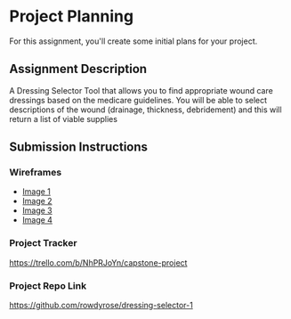 # Project Planning
For this assignment, you'll create some initial plans for your project.

## Assignment Description
A Dressing Selector Tool that allows you to find appropriate wound care dressings based on the medicare guidelines. You will be able to select descriptions of the wound (drainage, thickness, debridement) and this will return a list of viable supplies

## Submission Instructions

### Wireframes

<ul>
<li><a href="homepage.jpg">Image 1</a> </li>
<li><a href="resultspage.jpg">Image 2</a> </li>
<li><a href="20191202_215602.jpg">Image 3</a> </li>
<li><a href="20191202_215608.jpg">Image 4</a> </li>
</ul>

### Project Tracker
https://trello.com/b/NhPRJoYn/capstone-project

### Project Repo Link

https://github.com/rowdyrose/dressing-selector-1
